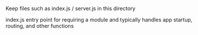 Keep files such as index.js / server.js in this directory


index.js
entry point for requiring a module and typically handles app startup, routing, and other functions